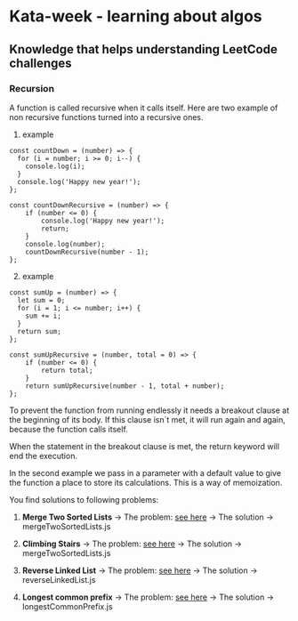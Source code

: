 # Kata-week - learning about algos

## Knowledge that helps understanding LeetCode challenges

### Recursion 
A function is called recursive when it calls itself. Here are two example of non recursive functions turned into a recursive ones.

1. example

```
const countDown = (number) => {
  for (i = number; i >= 0; i--) {
    console.log(i);
  }
  console.log('Happy new year!');
};

const countDownRecursive = (number) => {
    if (number <= 0) {
        console.log('Happy new year!');
        return;
    }
    console.log(number); 
    countDownRecursive(number - 1);
};

```

2. example

```
const sumUp = (number) => {
  let sum = 0;
  for (i = 1; i <= number; i++) {
    sum += i;
  }
  return sum;
};

const sumUpRecursive = (number, total = 0) => {
    if (number <= 0) {
        return total;
    }
    return sumUpRecursive(number - 1, total + number);
};

```

To prevent the function from running endlessly it needs a breakout clause at the beginning of its body. If this clause isn´t met, it will run again and again, because the function calls itself.

When the statement in the breakout clause is met, the return keyword will end the execution.

In the second example we pass in a parameter with a default value to give the function a place to store its calculations. This is a way of memoization.



You find solutions to following problems:

1. **Merge Two Sorted Lists** -> The problem: [see here](https://leetcode.com/problems/merge-two-sorted-lists/) -> The solution -> mergeTwoSortedLists.js


2. **Climbing Stairs** -> The problem: [see here](https://leetcode.com/problems/climbing-stairs/) -> The solution -> mergeTwoSortedLists.js


3. **Reverse Linked List** -> The problem: [see here](https://leetcode.com/problems/reverse-linked-list/) -> The solution -> reverseLinkedList.js


4. **Longest common prefix** -> The problem: [see here](https://leetcode.com/problems/longest-common-prefix/) -> The solution -> longestCommonPrefix.js

